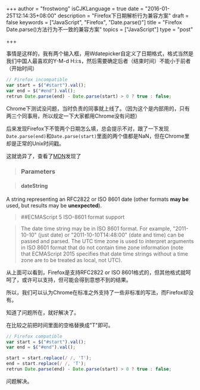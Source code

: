 +++
author = "frostwong"
isCJKLanguage = true
date = "2016-01-25T12:14:35+08:00"
description = "Firefox下日期解析行为兼容方案"
draft = false
keywords = ["JavaScript", "Firefox", "Date.parse()"]
title = "Firefox Date.parse()方法行为不一致的兼容方案"
topics = ["JavaScript"]
type = "post"

+++

事情是这样的，我有两个输入框，用Wdatepicker自定义了日期格式，格式当然是我们中国人最喜欢的Y-M-d H:i:s，然后需要确定后者（结束时间）不能小于前者（开始时间）

```javascript
// Firefox incompatible
var start = $("#start").val();
var end = $("#end").val();
retrun Date.parse(end) - Date.parse(start) > 0 ? true : false;
```

Chrome下测试没问题，当时负责的同事就上线了。（因为这个是内部用的，只有两三个同事用，所以规定一下大家都用Chrome没有问题）

后来发现Firefox下不管两个日期怎么填，总会提示不对，跟了一下发现`Date.parse(end)`和`Date.parse(start)`里面的两个值都是NaN，但在Chrome里却是正常的Unix时间戳。

这就诡异了，查看了[MDN](https://developer.mozilla.org/zh-CN/docs/Web/JavaScript/Reference/Global_Objects/Date/parse)发现了

> ### Parameters

> #### dateString
A string representing an RFC2822 or ISO 8601 date (other formats **may be** used, but results may be **unexpected**).


> ##ECMAScript 5 ISO-8601 format support

> The date time string may be in ISO 8601 format. For example, "2011-10-10" (just date) or "2011-10-10T14:48:00" (date and time) can be passed and parsed. The UTC time zone is used to interpret arguments in ISO 8601 format that do not contain time zone information (note that ECMAScript 2015 specifies that date time strings without a time zone are to be treated as local, not UTC).



从上面可以看到，Firefox是支持RFC2822 or ISO 8601格式的，但其他格式就呵呵了，或许可以支持，但可能会得到意想不到的结果。

所以，我们可以认为Chrome在标准之外支持了一些非标准的写法，而Firefox却没有。

知道了问题所在，就好解决了。

在比较之前把时间里面的空格替换成"T"即可。

```javascript
// Firefox compatible
var start = $("#start").val();
var end = $("#end").val();

start = start.replace(/ /, 'T');
end = start.replace(/ /, 'T');
retrun Date.parse(end) - Date.parse(start) > 0 ? true : false;
```

问题解决。



